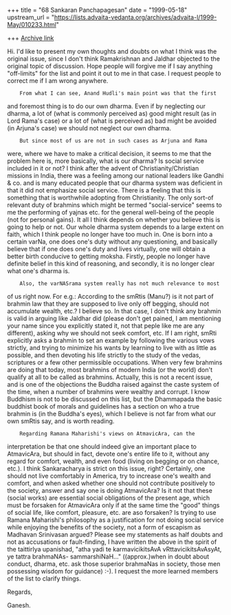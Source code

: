 +++
title = "68 Sankaran Panchapagesan"
date = "1999-05-18"
upstream_url = "https://lists.advaita-vedanta.org/archives/advaita-l/1999-May/010233.html"

+++
[Archive link](https://lists.advaita-vedanta.org/archives/advaita-l/1999-May/010233.html)

Hi.
        I'd like to present my own thoughts and doubts on what I think was
the original issue, since I don't think Ramakrishnan and Jaldhar objected
to the original topic of discussion. Hope people will forgive me if I say
anything "off-limits" for the list and point it out to me in that case.  I
request people to correct me if I am wrong anywhere.

        From what I can see, Anand Hudli's main point was that the first
and foremost thing is to do our own dharma. Even if by neglecting our
dharma, a lot of (what is commonly perceived as) good might result (as in
Lord Rama's case)  or a lot of (what is perceived as) bad might be avoided
(in Arjuna's case)  we should not neglect our own dharma.

        But since most of us are not in such cases as Arjuna and Rama
were, where we have to make a critical decision, it seems to me that the
problem here is, more basically, what is our dharma? Is social service
included in it or not?
        I think after the advent of Christianity/Christian missions in
India, there was a feeling among our national leaders like Gandhi & co.
and is many educated people that our dharma system was deficient in that
it did not emphasize social service. There is a feeling that this is
something that is worthwhile adopting from Christianity. The only sort-of
relevant duty of brahmins which might be termed "social-service" seems to
me the performing of yajnas etc. for the general well-being of the people
(not for personal gains). It all I think depends on whether you believe
this is going to help or not.
        Our whole dharma system depends to a large extent on faith, which
I think people no longer have too much in. One is born into a certain
varNa, one does one's duty without any questioning, and basically believe
that if one does one's duty and lives virtually, one will obtain a better
birth conducive to getting moksha. Firstly, people no longer have definite
belief in this kind of reasoning, and secondly, it is no longer clear what
one's dharma is.

        Also, the varNASrama system really has not much relevance to most
of us right now. For e.g.:  According to the smRtis (Manu?) is it not part
of brahmin law that they are supposed to live only off begging, should not
accumulate wealth, etc.?  I believe so. In that case, I don't think any
brahmin is valid in arguing like Jaldhar did (please don't get pained, I
am mentioning your name since you explicitly stated it, not that peple
like me are any different), asking why we should not seek comfort, etc. If
I am right, smRti explicitly asks a brahmin to set an example by following
the various vows strictly, and trying to minimize his wants by learning to
live with as little as possible, and then devoting his life strictly to
the study of the vedas, scriptures or a few other permissible occupations.
When very few brahmins are doing that today, most brahmins of modern India
(or the world) don't qualify at all to be called as brahmins.
        Actually, this is not a recent issue, and is one of the objections
the Buddha raised against the caste system of the time, when a number of
brahmins were wealthy and corrupt. I know Buddhism is not to be discussed
on this list, but the Dhammapada the basic buddhist book of morals and
guidelines has a section on who a true brahmin is (in the Buddha's eyes),
which I believe is not far from what our own smRtis say, and is worth
reading.

        Regarding Ramana Maharishi's views on AtmavicAra, can the
interpretation be that one should indeed give an important place to
AtmavicAra, but should in fact, devote one's entire life to it, without
any regard for comfort, wealth, and even food (living on begging or on
chance, etc.). I think Sankaracharya is strict on this issue, right?
        Certainly, one should not live comfortably in America, try to
increase one's wealth and comfort, and when asked whether one should not
contribute positively to the society, answer and say one is doing
AtmavicAra? Is it not that these (social works) are essential social
obligations of the present age, which must be forsaken for AtmavicAra only
if at the same time the "good" things of social life, like comfort,
pleasure, etc. are aso forsaken? Is trying to use Ramana Maharishi's
philosophy as a justification for not doing social service while enjoying
the benefits of the society, not a form of escapism as Madhavan Srinivasan
argued?
        Please see my statements as half doubts and not as accusations or
fault-finding, I have written the above in the spirit of the taittirIya
upanishad, "atha yadi te karmavicikitsAvA vRttavicikitsAvAsyAt, ye tattra
brahmaNAs- sammarshiNaH..." ((approx.)when in doubt about conduct, dharma,
etc. ask those superior brahmaNas in society, those men possessing wisdom
for guidance) :-). I request the more learned members of the list to
clarify things.

Regards,

Ganesh.

